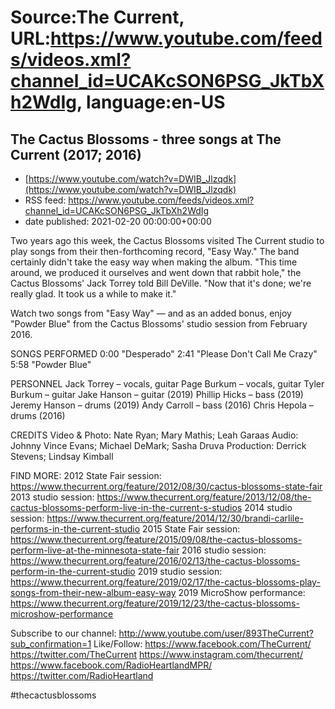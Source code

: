 # Source:The Current, URL:https://www.youtube.com/feeds/videos.xml?channel_id=UCAKcSON6PSG_JkTbXh2WdIg, language:en-US

## The Cactus Blossoms - three songs at The Current (2017; 2016)
 - [https://www.youtube.com/watch?v=DWIB_Jlzqdk](https://www.youtube.com/watch?v=DWIB_Jlzqdk)
 - RSS feed: https://www.youtube.com/feeds/videos.xml?channel_id=UCAKcSON6PSG_JkTbXh2WdIg
 - date published: 2021-02-20 00:00:00+00:00

Two years ago this week, the Cactus Blossoms visited The Current studio to play songs from their then-forthcoming record, "Easy Way." The band certainly didn't take the easy way when making the album. "This time around, we produced it ourselves and went down that rabbit hole," the Cactus Blossoms' Jack Torrey told Bill DeVille. "Now that it's done; we're really glad. It took us a while to make it."

Watch two songs from "Easy Way" — and as an added bonus, enjoy "Powder Blue" from the Cactus Blossoms' studio session from February 2016.

SONGS PERFORMED
0:00 "Desperado"
2:41 "Please Don't Call Me Crazy"
5:58 "Powder Blue"

PERSONNEL
Jack Torrey – vocals, guitar
Page Burkum – vocals, guitar
Tyler Burkum – guitar
Jake Hanson – guitar (2019)
Phillip Hicks – bass (2019)
Jeremy Hanson – drums (2019)
Andy Carroll – bass (2016)
Chris Hepola – drums (2016)

CREDITS
Video & Photo: Nate Ryan; Mary Mathis; Leah Garaas
Audio: Johnny Vince Evans; Michael DeMark; Sasha Druva
Production: Derrick Stevens; Lindsay Kimball

FIND MORE:
2012 State Fair session: https://www.thecurrent.org/feature/2012/08/30/cactus-blossoms-state-fair
2013 studio session:
https://www.thecurrent.org/feature/2013/12/08/the-cactus-blossoms-perform-live-in-the-current-s-studios
2014 studio session: https://www.thecurrent.org/feature/2014/12/30/brandi-carlile-performs-in-the-current-studio
2015 State Fair session:
https://www.thecurrent.org/feature/2015/09/08/the-cactus-blossoms-perform-live-at-the-minnesota-state-fair
2016 studio session:
https://www.thecurrent.org/feature/2016/02/13/the-cactus-blossoms-perform-in-the-current-studio
2019 studio session:
https://www.thecurrent.org/feature/2019/02/17/the-cactus-blossoms-play-songs-from-their-new-album-easy-way
2019 MicroShow performance:
https://www.thecurrent.org/feature/2019/12/23/the-cactus-blossoms-microshow-performance

Subscribe to our channel:
http://www.youtube.com/user/893TheCurrent?sub_confirmation=1
Like/Follow:
https://www.facebook.com/TheCurrent/
https://twitter.com/TheCurrent
https://www.instagram.com/thecurrent/
https://www.facebook.com/RadioHeartlandMPR/
https://twitter.com/RadioHeartland



#thecactusblossoms

